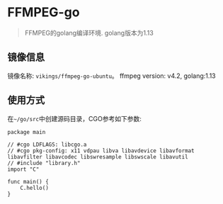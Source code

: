 # FFMPEG-go
> FFMPEG的golang编译环境. golang版本为1.13

## 镜像信息
镜像名称: `vikings/ffmpeg-go-ubuntu`。 ffmpeg version: v4.2, golang:1.13


## 使用方式

在`~/go/src`中创建源码目录，CGO参考如下参数:

```golang
package main

// #cgo LDFLAGS: libcgo.a
// #cgo pkg-config: x11 vdpau libva libavdevice libavformat libavfilter libavcodec libswresample libswscale libavutil
// #include "library.h"
import "C"

func main() {
	C.hello()
}
```

